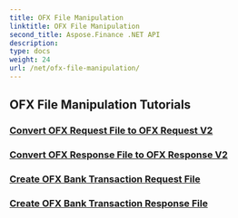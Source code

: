 ```yaml
---
title: OFX File Manipulation
linktitle: OFX File Manipulation
second_title: Aspose.Finance .NET API
description: 
type: docs
weight: 24
url: /net/ofx-file-manipulation/
---
```


## OFX File Manipulation Tutorials
### [Convert OFX Request File to OFX Request V2](./convert-ofx-request-file-to-ofx-request-v2/)
### [Convert OFX Response File to OFX Response V2](./convert-ofx-response-file-to-ofx-response-v2/)
### [Create OFX Bank Transaction Request File](./create-ofx-bank-transaction-request-file/)
### [Create OFX Bank Transaction Response File](./create-ofx-bank-transaction-response-file/)